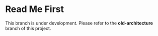 # Read Me First
This branch is under development. Please refer to the **old-architecture** branch of this project.

